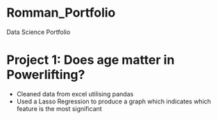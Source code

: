 # Romman_Portfolio
Data Science Portfolio

# Project 1: Does age matter in Powerlifting?
* Cleaned data from excel utilising pandas
* Used a Lasso Regression to produce a graph which indicates which feature is the most significant
